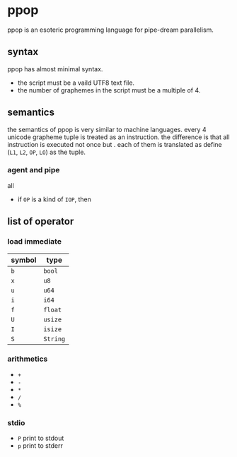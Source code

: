 # ppop

ppop is an esoteric programming language for pipe-dream parallelism.

## syntax

ppop has almost minimal syntax.

- the script must be a vaild UTF8 text file.
- the number of graphemes in the script must be a multiple of 4.

## semantics

the semantics of ppop is very similar to machine languages. every 4 unicode grapheme tuple is treated as an instruction. the difference is that all instruction is executed not once but . each of them is translated as define (`L1`, `L2`, `OP`, `LO`) as the tuple.

### agent and pipe

all 

- if `OP` is a kind of `IOP`, then 

## list of operator

### load immediate

| symbol | type |
| --- | --- |
|`b`| `bool` |
|`x`| `u8` |
|`u`| `u64` |
|`i`| `i64` |
|`f`| `float` |
|`U`| `usize` |
|`I`| `isize` |
|`S`| `String` |

### arithmetics

- `+`
- `-`
- `*`
- `/`
- `%`

### stdio

- `P` print to stdout
- `p` print to stderr
